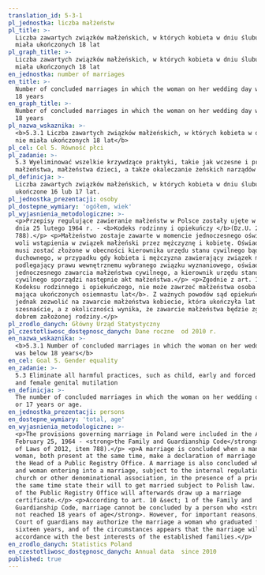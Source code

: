 ```yaml
---
translation_id: 5-3-1
pl_jednostka: liczba małżeństw
pl_title: >-
  Liczba zawartych związków małżeńskich, w których kobieta w dniu ślubu nie
  miała ukończonych 18 lat
pl_graph_title: >-
  Liczba zawartych związków małżeńskich, w których kobieta w dniu ślubu nie
  miała ukończonych 18 lat
en_jednostka: number of marriages
en_title: >-
  Number of concluded marriages in which the woman on her wedding day was below
  18 years
en_graph_title: >-
  Number of concluded marriages in which the woman on her wedding day was below
  18 years
pl_nazwa_wskaznika: >-
  <b>5.3.1 Liczba zawartych związków małżeńskich, w których kobieta w dniu ślubu
  nie miała ukończonych 18 lat</b>
pl_cel: Cel 5. Równość płci
pl_zadanie: >-
  5.3 Wyeliminować wszelkie krzywdzące praktyki, takie jak wczesne i przymusowe
  małżeństwa, małżeństwa dzieci, a także okaleczanie żeńskich narządów płciowych
pl_definicja: >-
  Liczba zawartych związków małżeńskich, w których kobieta w dniu ślubu miała
  ukończone 16 lub 17 lat.
pl_jednostka_prezentacji: osoby
pl_dostepne_wymiary: 'ogółem, wiek'
pl_wyjasnienia_metodologiczne: >-
  <p>Przepisy regulujące zawieranie małżeństw w Polsce zostały ujęte w Ustawie z
  dnia 25 lutego 1964 r. - <b>Kodeks rodzinny i opiekuńczy </b>(Dz.U. 2012 poz.
  788).</p> <p>Małżeństwo zostaje zawarte w momencie jednoczesnego oświadczenia
  woli wstąpienia w związek małżeński przez mężczyznę i kobietę. Oświadczenie to
  musi zostać złożone w obecności kierownika urzędu stanu cywilnego bądź
  duchownego, w przypadku gdy kobieta i mężczyzna zawierający związek małżeński,
  podlegający prawu wewnętrznemu wybranego związku wyznaniowego, oświadczą wolę
  jednoczesnego zawarcia małżeństwa cywilnego, a kierownik urzędu stanu
  cywilnego sporządzi następnie akt małżeństwa.</p> <p>Zgodnie z art. 10 § 1
  Kodeksu rodzinnego i opiekuńczego, nie może zawrzeć małżeństwa osoba <b>nie
  mająca ukończonych osiemnastu lat</b>. Z ważnych powodów sąd opiekuńczy może
  jednak zezwolić na zawarcie małżeństwa kobiecie, która ukończyła lat
  szesnaście, a z okoliczności wynika, że zawarcie małżeństwa będzie zgodne z
  dobrem założonej rodziny.</p>
pl_zrodlo_danych: Główny Urząd Statystyczny
pl_czestotliwosc_dostępnosc_danych: Dane roczne  od 2010 r.
en_nazwa_wskaznika: >-
  <b>5.3.1 Number of concluded marriages in which the woman on her wedding day
  was below 18 years</b>
en_cel: Goal 5. Gender equality
en_zadanie: >-
  5.3 Eliminate all harmful practices, such as child, early and forced marriage
  and female genital mutilation
en_definicja: >-
  The number of concluded marriages in which the woman on her wedding day was 16
  or 17 years or age.
en_jednostka_prezentacji: persons
en_dostepne_wymiary: 'total, age'
en_wyjasnienia_metodologiczne: >-
  <p>The provisions governing marriage in Poland were included in the Act of
  February 25, 1964 - <strong>the Family and Guardianship Code</strong> (Journal
  of Laws of 2012, item 788).</p> <p>A marriage is concluded when a man and
  woman, both present at the same time, make a declaration of marriage before
  the Head of a Public Registry Office. A marriage is also concluded when a man
  and woman entering into a marriage, subject to the internal regulations of a
  church or other denominational association, in the presence of a priest, at
  the same time state their will to get married subject to Polish law. The Head
  of the Public Registry Office will afterwards draw up a marriage
  certificate.</p> <p>According to art. 10 &sect; 1 of the Family and
  Guardianship Code, marriage cannot be concluded by a person who <strong>has
  not reached 18 years of age</strong>. However, for important reasons, the
  Court of guardians may authorize the marriage a woman who graduated from
  sixteen years, and of the circumstances appears that the marriage will be in
  accordance with the best interests of the established families.</p>
en_zrodlo_danych: Statistics Poland
en_czestotliwosc_dostępnosc_danych: Annual data  since 2010
published: true
---
```

